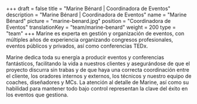 +++
draft			= false
title			= "Marine Bénard | Coordinadora de Eventos"
description		= "Marine Bénard | Coordinadora de Eventos"
name			= "Marine Bénard"
picture			= "marine-benard.jpg"
position 		= "Coordinadora de Eventos"
translationKey	= "team/marine-benard"
weight			= 200
type			= "team"
+++
Marine es experta en gestión y organización de eventos, con múltiples años de experiencia organizando congresos profesionales, eventos públicos y privados, así como conferencias TEDx.

Marine dedica toda su energía a producir eventos y conferencias fantásticos, facilitando la vida a nuestros clientes y asegurándose de que el proyecto discurra sin trabas y de que haya una correcta coordinación entre el cliente, los oradores internos y externos, los técnicos y nuestro equipo de coaches, diseñadores y MCs. La atención al detalle de Marine, así como su habilidad para mantener todo bajo control representan la clave del éxito en los eventos que gestiona.
